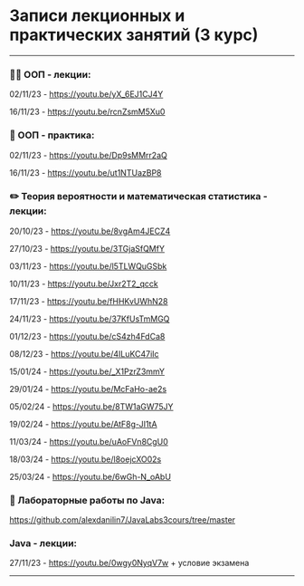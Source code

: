 # Записи лекционных и практических занятий (3 курс)

---

### :man_technologist: ООП - лекции:

02/11/23 - https://youtu.be/yX_6EJ1CJ4Y

16/11/23 - https://youtu.be/rcnZsmM5Xu0

### :hammer: ООП - практика:

02/11/23 - https://youtu.be/Dp9sMMrr2aQ

16/11/23 - https://youtu.be/ut1NTUazBP8

### :pencil2: Теория вероятности и математическая статистика - лекции:

20/10/23 - https://youtu.be/8vgAm4JECZ4

27/10/23 - https://youtu.be/3TGjaSfQMfY

03/11/23 - https://youtu.be/l5TLWQuGSbk

10/11/23 - https://youtu.be/Jxr2T2_qcck

17/11/23 - https://youtu.be/fHHKvUWhN28

24/11/23 - https://youtu.be/37KfUsTmMGQ

01/12/23 - https://youtu.be/cS4zh4FdCa8

08/12/23 - https://youtu.be/4ILuKC47iIc

15/01/24 - https://youtu.be/_X1PzrZ3mmY

29/01/24 - https://youtu.be/McFaHo-ae2s

05/02/24 - https://youtu.be/8TW1aGW75JY

19/02/24 - https://youtu.be/AtF8g-JI1tA

11/03/24 - https://youtu.be/uAoFVn8CgU0

18/03/24 - https://youtu.be/l8oejcXO02s

25/03/24 - https://youtu.be/6wGh-N_oAbU

### :wrench: Лабораторные работы по Java:

https://github.com/alexdanilin7/JavaLabs3cours/tree/master

### Java - лекции:

27/11/23 - https://youtu.be/0wgy0NyqV7w + условие экзамена

---


